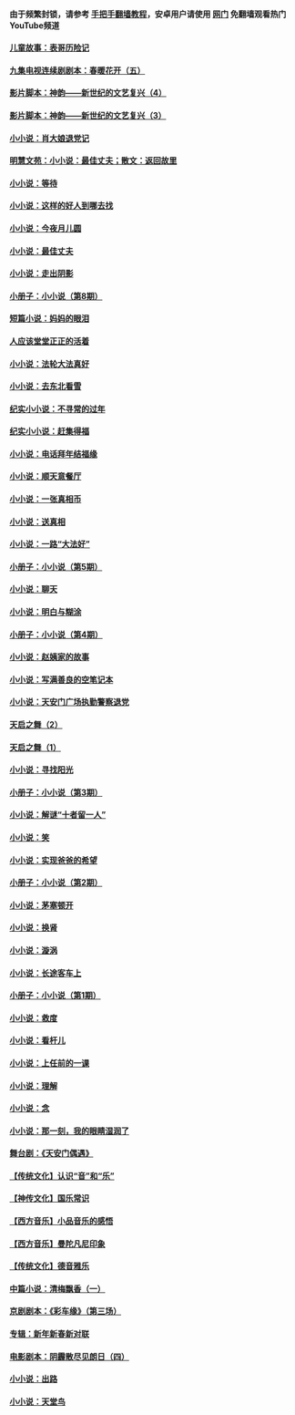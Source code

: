#### 由于频繁封锁，请参考 [手把手翻墙教程](https://github.com/gfw-breaker/guides/wiki/)，安卓用户请使用 [网门](https://github.com/gfw-breaker/nogfw/blob/master/dl.md?t=05020501) 免翻墙观看热门YouTube频道 

#### [儿童故事：表哥历险记](../pages/328/383535.md?t=05020501) 

#### [九集电视连续剧剧本：春暖花开（五）](../pages/328/275919.md?t=05020501) 

#### [影片脚本：神韵——新世纪的文艺复兴（4）](../pages/328/266089.md?t=05020501) 

#### [影片脚本：神韵——新世纪的文艺复兴（3）](../pages/328/266087.md?t=05020501) 

#### [小小说：肖大娘退党记](../pages/328/239807.md?t=05020501) 

#### [明慧文苑：小小说：最佳丈夫；散文：返回故里](../pages/328/3439.md?t=05020501) 

#### [小小说：等待](../pages/328/223927.md?t=05020501) 

#### [小小说：这样的好人到哪去找](../pages/328/209396.md?t=05020501) 

#### [小小说：今夜月儿圆](../pages/328/193588.md?t=05020501) 

#### [小小说：最佳丈夫](../pages/328/190938.md?t=05020501) 

#### [小小说：走出阴影](../pages/328/190744.md?t=05020501) 

#### [小册子：小小说（第8期）](../pages/328/188202.md?t=05020501) 

#### [短篇小说：妈妈的眼泪](../pages/328/187712.md?t=05020501) 

#### [人应该堂堂正正的活着](../pages/328/182430.md?t=05020501) 

#### [小小说：法轮大法真好](../pages/328/174669.md?t=05020501) 

#### [小小说：去东北看雪](../pages/328/173882.md?t=05020501) 

#### [纪实小小说：不寻常的过年](../pages/328/173187.md?t=05020501) 

#### [纪实小小说：赶集得福](../pages/328/172652.md?t=05020501) 

#### [小小说：电话拜年结福缘](../pages/328/172533.md?t=05020501) 

#### [小小说：顺天意餐厅](../pages/328/170182.md?t=05020501) 

#### [小小说：一张真相币](../pages/328/169410.md?t=05020501) 

#### [小小说：送真相](../pages/328/166713.md?t=05020501) 

#### [小小说：一路“大法好”](../pages/328/162016.md?t=05020501) 

#### [小册子：小小说（第5期）](../pages/328/161131.md?t=05020501) 

#### [小小说：聊天](../pages/328/159640.md?t=05020501) 

#### [小小说：明白与糊涂](../pages/328/158101.md?t=05020501) 

#### [小册子：小小说（第4期）](../pages/328/158006.md?t=05020501) 

#### [小小说：赵姨家的故事](../pages/328/157843.md?t=05020501) 

#### [小小说：写满善良的空笔记本](../pages/328/157382.md?t=05020501) 

#### [小小说：天安门广场执勤警察退党](../pages/328/156982.md?t=05020501) 

#### [天启之舞（2）](../pages/328/153440.md?t=05020501) 

#### [天启之舞（1）](../pages/328/153439.md?t=05020501) 

#### [小小说：寻找阳光](../pages/328/153065.md?t=05020501) 

#### [小册子：小小说（第3期）](../pages/328/151715.md?t=05020501) 

#### [小小说：解谜“十者留一人”](../pages/328/148967.md?t=05020501) 

#### [小小说：笑](../pages/328/148905.md?t=05020501) 

#### [小小说：实现爸爸的希望](../pages/328/148096.md?t=05020501) 

#### [小册子：小小说（第2期）](../pages/328/147214.md?t=05020501) 

#### [小小说：茅塞顿开](../pages/328/147030.md?t=05020501) 

#### [小小说：换肾](../pages/328/146770.md?t=05020501) 

#### [小小说：漩涡](../pages/328/146683.md?t=05020501) 

#### [小小说：长途客车上](../pages/328/145076.md?t=05020501) 

#### [小册子：小小说（第1期）](../pages/328/143963.md?t=05020501) 

#### [小小说：救度](../pages/328/143927.md?t=05020501) 

#### [小小说：看杆儿](../pages/328/142137.md?t=05020501) 

#### [小小说：上任前的一课](../pages/328/140808.md?t=05020501) 

#### [小小说：理解](../pages/328/140476.md?t=05020501) 

#### [小小说：念](../pages/328/139513.md?t=05020501) 

#### [小小说：那一刻，我的眼睛湿润了](../pages/328/138476.md?t=05020501) 

#### [舞台剧：《天安门偶遇》](../pages/328/117155.md?t=05020501) 

#### [【传统文化】认识“音”和“乐”](../pages/328/108667.md?t=05020501) 

#### [【神传文化】国乐常识](../pages/328/104225.md?t=05020501) 

#### [【西方音乐】小品音乐的感悟](../pages/328/102924.md?t=05020501) 

#### [【西方音乐】曼陀凡尼印象](../pages/328/102922.md?t=05020501) 

#### [【传统文化】德音雅乐](../pages/328/102923.md?t=05020501) 

#### [中篇小说：清梅飘香（一）](../pages/328/101058.md?t=05020501) 

#### [京剧剧本：《彩车缘》（第三场）](../pages/328/96434.md?t=05020501) 

#### [专辑：新年新春新对联](../pages/328/94991.md?t=05020501) 

#### [电影剧本：阴霾散尽见朗日（四）](../pages/328/87081.md?t=05020501) 

#### [小小说：出路](../pages/328/84848.md?t=05020501) 

#### [小小说：天堂鸟](../pages/328/83084.md?t=05020501) 

